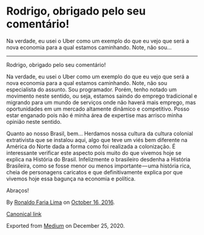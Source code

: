 Rodrigo, obrigado pelo seu comentário!
======================================

Na verdade, eu usei o Uber como um exemplo do que eu vejo que será a
nova economia para a qual estamos caminhando. Note, não sou…

------------------------------------------------------------------------

Rodrigo, obrigado pelo seu comentário!

Na verdade, eu usei o Uber como um exemplo do que eu vejo que será a
nova economia para a qual estamos caminhando. Note, não sou especialista
do assunto. Sou programador. Porém, tenho notado um movimento neste
sentido, ou seja, estamos saindo do emprego tradicional e migrando para
um mundo de serviços onde não haverá mais emprego, mas oportunidades em
um mercado altamente dinâmico e competitivo. Posso estar enganado pois
não é minha área de expertise mas arrisco minha opinião neste sentido.

Quanto ao nosso Brasil, bem… Herdamos nossa cultura da cultura colonial
extrativista que se instalou aqui, algo que teve um viés bem diferente
na América do Norte dada a forma como foi realizada a colonização. É
interessante verificar este aspecto pois muito do que vivemos hoje se
explica na História do Brasil. Infelizmente o brasileiro desdenha a
História Brasileira, como se fosse menor ou menos importante — uma
história rica, cheia de personagens caricatos e que definitivamente
explica por que vivemos hoje essa bagunça na economia e política.

Abraços!

By
<a href="https://medium.com/@ronaldolima" class="p-author h-card">Ronaldo Faria Lima</a>
on [October 16, 2016](https://medium.com/p/ed77ca335a5e).

<a href="https://medium.com/@ronaldolima/rodrigo-obrigado-pelo-seu-coment%C3%A1rio-ed77ca335a5e" class="p-canonical">Canonical link</a>

Exported from [Medium](https://medium.com) on December 25, 2020.
